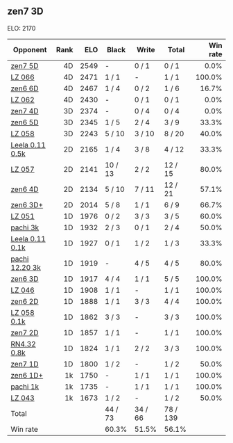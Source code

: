 ## zen7 3D ##

ELO: 2170

Opponent | Rank | ELO | Black | Write | Total | Win rate
---------|-----:|----:|-------|-------|-------|-------:
[zen7 5D](zen7%205D.md) | 4D | 2549 | - | 0 / 1 | 0 / 1 | 0.0%
[LZ 066](LZ%20066.md) | 4D | 2471 | 1 / 1 | - | 1 / 1 | 100.0%
[zen6 6D](zen6%206D.md) | 4D | 2467 | 1 / 4 | 0 / 2 | 1 / 6 | 16.7%
[LZ 062](LZ%20062.md) | 4D | 2430 | - | 0 / 1 | 0 / 1 | 0.0%
[zen7 4D](zen7%204D.md) | 3D | 2374 | - | 0 / 4 | 0 / 4 | 0.0%
[zen6 5D](zen6%205D.md) | 3D | 2345 | 1 / 5 | 2 / 4 | 3 / 9 | 33.3%
[LZ 058](LZ%20058.md) | 3D | 2243 | 5 / 10 | 3 / 10 | 8 / 20 | 40.0%
[Leela 0.11 0.5k](Leela%200.11%200.5k.md) | 2D | 2165 | 1 / 4 | 3 / 8 | 4 / 12 | 33.3%
[LZ 057](LZ%20057.md) | 2D | 2141 | 10 / 13 | 2 / 2 | 12 / 15 | 80.0%
[zen6 4D](zen6%204D.md) | 2D | 2134 | 5 / 10 | 7 / 11 | 12 / 21 | 57.1%
[zen6 3D+](zen6%203D+.md) | 2D | 2014 | 5 / 8 | 1 / 1 | 6 / 9 | 66.7%
[LZ 051](LZ%20051.md) | 1D | 1976 | 0 / 2 | 3 / 3 | 3 / 5 | 60.0%
[pachi 3k](pachi%203k.md) | 1D | 1932 | 2 / 3 | 0 / 1 | 2 / 4 | 50.0%
[Leela 0.11 0.1k](Leela%200.11%200.1k.md) | 1D | 1927 | 0 / 1 | 1 / 2 | 1 / 3 | 33.3%
[pachi 12.20 3k](pachi%2012.20%203k.md) | 1D | 1919 | - | 4 / 5 | 4 / 5 | 80.0%
[zen6 3D](zen6%203D.md) | 1D | 1917 | 4 / 4 | 1 / 1 | 5 / 5 | 100.0%
[LZ 046](LZ%20046.md) | 1D | 1908 | 1 / 1 | - | 1 / 1 | 100.0%
[zen6 2D](zen6%202D.md) | 1D | 1888 | 1 / 1 | 3 / 3 | 4 / 4 | 100.0%
[LZ 058 0.1k](LZ%20058%200.1k.md) | 1D | 1862 | 3 / 3 | - | 3 / 3 | 100.0%
[zen7 2D](zen7%202D.md) | 1D | 1857 | 1 / 1 | - | 1 / 1 | 100.0%
[RN4.32 0.8k](RN4.32%200.8k.md) | 1D | 1824 | 1 / 1 | 2 / 2 | 3 / 3 | 100.0%
[zen7 1D](zen7%201D.md) | 1D | 1800 | 1 / 2 | - | 1 / 2 | 50.0%
[zen6 1D+](zen6%201D+.md) | 1k | 1750 | - | 1 / 1 | 1 / 1 | 100.0%
[pachi 1k](pachi%201k.md) | 1k | 1735 | - | 1 / 1 | 1 / 1 | 100.0%
[LZ 043](LZ%20043.md) | 1k | 1673 | 1 / 2 | - | 1 / 2 | 50.0%
Total | | | 44 / 73 | 34 / 66 | 78 / 139 | 
Win rate| | | 60.3% | 51.5% | 56.1% | 
